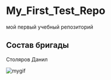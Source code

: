 # My_First_Test_Repo
мой первый учебный репозиторий

## Состав бригады
Столяров Данил

![mygif](https://media1.giphy.com/media/l378rbZpHzTwxnSmY/giphy.gif?cid=ecf05e47beibpyvz0akhf4zoxlpiuq4iiu12vs7yj9jhs69e&ep=v1_gifs_search&rid=giphy.gif&ct=g) 
